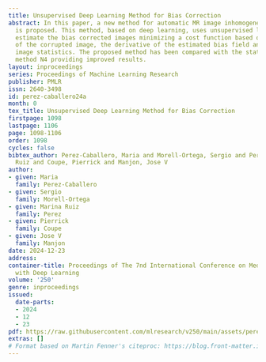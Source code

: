 ```yaml
---
title: Unsupervised Deep Learning Method for Bias Correction
abstract: In this paper, a new method for automatic MR image inhomogeneity correction
  is proposed. This method, based on deep learning, uses unsupervised learning to
  estimate the bias corrected images minimizing a cost function based on the entropy
  of the corrupted image, the derivative of the estimated bias field and corrected
  image statistics. The proposed method has been compared with the state-of-the-art
  method N4 providing improved results.
layout: inproceedings
series: Proceedings of Machine Learning Research
publisher: PMLR
issn: 2640-3498
id: perez-caballero24a
month: 0
tex_title: Unsupervised Deep Learning Method for Bias Correction
firstpage: 1098
lastpage: 1106
page: 1098-1106
order: 1098
cycles: false
bibtex_author: Perez-Caballero, Maria and Morell-Ortega, Sergio and Perez, Marina
  Ruiz and Coupe, Pierrick and Manjon, Jose V
author:
- given: Maria
  family: Perez-Caballero
- given: Sergio
  family: Morell-Ortega
- given: Marina Ruiz
  family: Perez
- given: Pierrick
  family: Coupe
- given: Jose V
  family: Manjon
date: 2024-12-23
address:
container-title: Proceedings of The 7nd International Conference on Medical Imaging
  with Deep Learning
volume: '250'
genre: inproceedings
issued:
  date-parts:
  - 2024
  - 12
  - 23
pdf: https://raw.githubusercontent.com/mlresearch/v250/main/assets/perez-caballero24a/perez-caballero24a.pdf
extras: []
# Format based on Martin Fenner's citeproc: https://blog.front-matter.io/posts/citeproc-yaml-for-bibliographies/
---
```

